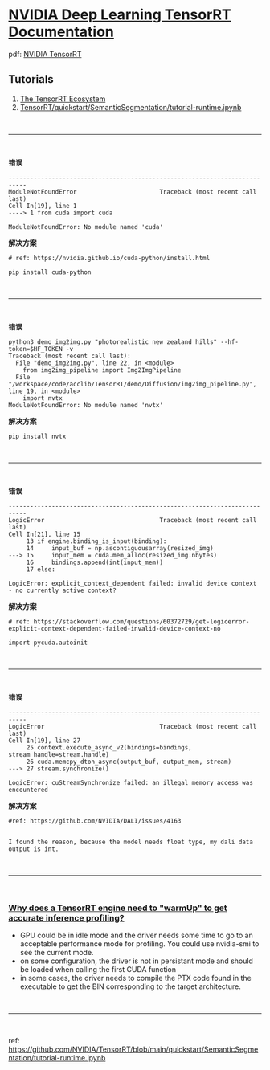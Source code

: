 # [NVIDIA Deep Learning TensorRT Documentation](https://docs.nvidia.com/deeplearning/tensorrt/developer-guide/index.html#types-precision)

pdf: [NVIDIA TensorRT](https://docs.nvidia.com/deeplearning/tensorrt/pdf/TensorRT-Developer-Guide.pdf)


## Tutorials
1. [The TensorRT Ecosystem](https://docs.nvidia.com/deeplearning/tensorrt/quick-start-guide/index.html#run-engine-python)
2. [TensorRT/quickstart/SemanticSegmentation/tutorial-runtime.ipynb](https://github.com/NVIDIA/TensorRT/blob/main/quickstart/SemanticSegmentation/tutorial-runtime.ipynb)

<br>

***

<br>

**错误**

```
---------------------------------------------------------------------------
ModuleNotFoundError                       Traceback (most recent call last)
Cell In[19], line 1
----> 1 from cuda import cuda

ModuleNotFoundError: No module named 'cuda'
```

**解决方案**

```
# ref: https://nvidia.github.io/cuda-python/install.html

pip install cuda-python
```


<br>

***

<br>


**错误**
```
python3 demo_img2img.py "photorealistic new zealand hills" --hf-token=$HF_TOKEN -v
Traceback (most recent call last):
  File "demo_img2img.py", line 22, in <module>
    from img2img_pipeline import Img2ImgPipeline
  File "/workspace/code/acclib/TensorRT/demo/Diffusion/img2img_pipeline.py", line 19, in <module>
    import nvtx
ModuleNotFoundError: No module named 'nvtx'
```
**解决方案**
```
pip install nvtx
```


<br>

***

<br>

**错误**
```
---------------------------------------------------------------------------
LogicError                                Traceback (most recent call last)
Cell In[21], line 15
     13 if engine.binding_is_input(binding):
     14     input_buf = np.ascontiguousarray(resized_img)
---> 15     input_mem = cuda.mem_alloc(resized_img.nbytes)
     16     bindings.append(int(input_mem))
     17 else:

LogicError: explicit_context_dependent failed: invalid device context - no currently active context?
```

**解决方案**

```
# ref: https://stackoverflow.com/questions/60372729/get-logicerror-explicit-context-dependent-failed-invalid-device-context-no

import pycuda.autoinit
```

<br>

***

<br>


**错误**
```
---------------------------------------------------------------------------
LogicError                                Traceback (most recent call last)
Cell In[19], line 27
     25 context.execute_async_v2(bindings=bindings, stream_handle=stream.handle)
     26 cuda.memcpy_dtoh_async(output_buf, output_mem, stream)
---> 27 stream.synchronize()

LogicError: cuStreamSynchronize failed: an illegal memory access was encountered
```

**解决方案**

```
#ref: https://github.com/NVIDIA/DALI/issues/4163


I found the reason, because the model needs float type, my dali data output is int.

```


<br>

***

<br>

### [Why does a TensorRT engine need to "warmUp" to get accurate inference profiling?](https://stackoverflow.com/questions/75563420/why-does-a-tensorrt-engine-need-to-warmup-to-get-accurate-inference-profiling)
* GPU could be in idle mode and the driver needs some time to go to an acceptable performance mode for profiling. You could use nvidia-smi to see the current mode.
* on some configuration, the driver is not in persistant mode and should be loaded when calling the first CUDA function
* in some cases, the driver needs to compile the PTX code found in the executable to get the BIN corresponding to the target architecture.


<br>

***

<br>

ref: https://github.com/NVIDIA/TensorRT/blob/main/quickstart/SemanticSegmentation/tutorial-runtime.ipynb